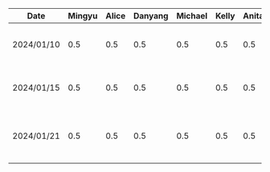 | Date | Mingyu | Alice | Danyang | Michael | Kelly | Anita | Task |
|------|--------|-------|---------|---------|-------|-------|------|
|2024/01/10|0.5|0.5|0.5|0.5|0.5|0.5|Team formation and idea brainstorm|
|2024/01/15|0.5|0.5|0.5|0.5|0.5|0.5|Create git repo and markdown files|
|2024/01/21|0.5|0.5|0.5|0.5|0.5|0.5|Brainstorm project ideas and related features|
